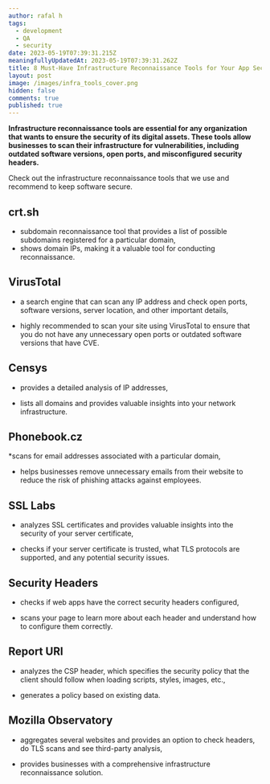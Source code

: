 ```yaml
---
author: rafal h
tags:
  - development
  - QA
  - security
date: 2023-05-19T07:39:31.215Z
meaningfullyUpdatedAt: 2023-05-19T07:39:31.262Z
title: 8 Must-Have Infrastructure Reconnaissance Tools for Your App Security
layout: post
image: /images/infra_tools_cover.png
hidden: false
comments: true
published: true
---
```

**Infrastructure reconnaissance tools are essential for any organization that wants to ensure the security of its digital assets. These tools allow businesses to scan their infrastructure for vulnerabilities, including outdated software versions, open ports, and misconfigured security headers.**

<EbookDynamic sectionTitle='Eager to discover (even) more security tools?' ebookName='25-Tools-And-Extra-Tactics-For-App-Security-Ebook.pdf' ebookDescription='Get our free ebook now and discover what else you can use to protect your digital products.'  ebookUrl='undefined'  ebookImage='/images/cover_ebook_security.png' ebookAlt='ebook security cover' />

Check out the infrastructure reconnaissance tools that we use and recommend to keep software secure.

## crt.sh

* subdomain reconnaissance tool that provides a list of possible subdomains registered for a particular domain,
* shows domain IPs, making it a valuable tool for conducting reconnaissance.

## VirusTotal

* a search engine that can scan any IP address and check open ports, software versions, server location, and other important details,

* highly recommended to scan your site using VirusTotal to ensure that you do not have any unnecessary open ports or outdated software versions that have CVE.

## Censys

* provides a detailed analysis of IP addresses,

* lists all domains and provides valuable insights into your network infrastructure.

## Phonebook.cz

*scans for email addresses associated with a particular domain,

* helps businesses remove unnecessary emails from their website to reduce the risk of phishing attacks against employees.

## SSL Labs

* analyzes SSL certificates and provides valuable insights into the security of your server certificate,

* checks if your server certificate is trusted, what TLS protocols are supported, and any potential security issues.

## Security Headers

* checks if web apps have the correct security headers configured,

* scans your page to learn more about each header and understand how to configure them correctly.

## Report URI

* analyzes the CSP header, which specifies the security policy that the client should follow when loading scripts, styles, images, etc.,

* generates a policy based on existing data.

## Mozilla Observatory

* aggregates several websites and provides an option to check headers, do TLS scans and see third-party analysis,

* provides businesses with a comprehensive infrastructure reconnaissance solution.
